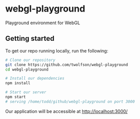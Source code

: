# webgl-playground
Playground environment for WebGL

## Getting started
To get our repo running locally, run the following:

```bash
# Clone our repository
git clone https://github.com/twolfson/webgl-playground
cd webgl-playground

# Install our dependencies
npm install

# Start our server
npm start
# serving /home/todd/github/webgl-playground on port 3000
```

Our application will be accessible at <http://localhost:3000/>
